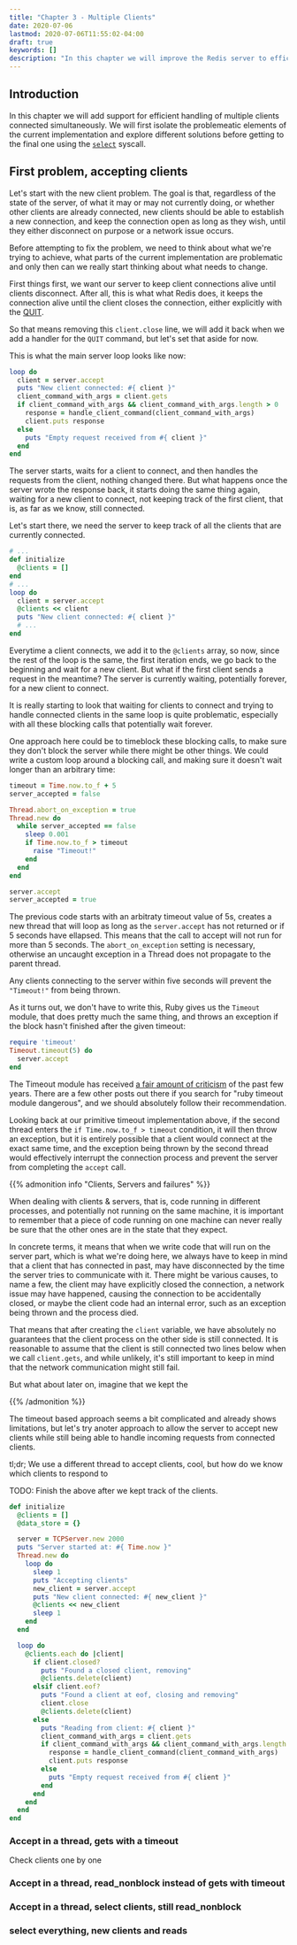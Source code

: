 ```yaml
---
title: "Chapter 3 - Multiple Clients"
date: 2020-07-06
lastmod: 2020-07-06T11:55:02-04:00
draft: true
keywords: []
description: "In this chapter we will improve the Redis server to efficiently handle multiple clients connected at the same time"
---
```


## Introduction

In this chapter we will add support for efficient handling of multiple clients connected simultaneously. We will first isolate the problemeatic elements of the current implementation and explore different solutions before getting to the final one using the [`select`][select-syscall] syscall.

## First problem, accepting clients

Let's start with the new client problem. The goal is that, regardless of the state of the server, of what it may or may not currently doing, or whether other clients are already connected, new clients should be able to establish a new connection, and keep the connection open as long as they wish, until they either disconnect on purpose or a network issue occurs.

Before attempting to fix the problem, we need to think about what we're trying to achieve, what parts of the current implementation are problematic and only then can we really start thinking about what needs to change.

First things first, we want our server to keep client connections alive until clients disconnect. After all, this is what what Redis does, it keeps the connection alive until the client closes the connection, either explicitly with the [QUIT][redis-documentation-quit].

So that means removing this `client.close` line, we will add it back when we add a handler for the `QUIT` command, but let's set that aside for now.

This is what the main server loop looks like now:

``` ruby
loop do
  client = server.accept
  puts "New client connected: #{ client }"
  client_command_with_args = client.gets
  if client_command_with_args && client_command_with_args.length > 0
    response = handle_client_command(client_command_with_args)
    client.puts response
  else
    puts "Empty request received from #{ client }"
  end
end
```

The server starts, waits for a client to connect, and then handles the requests from the client, nothing changed there. But what happens once the server wrote the response back, it starts doing the same thing again, waiting for a new client to connect, not keeping track of the first client, that is, as far as we know, still connected.

Let's start there, we need the server to keep track of all the clients that are currently connected.

``` ruby
# ...
def initialize
  @clients = []
end
# ...
loop do
  client = server.accept
  @clients << client
  puts "New client connected: #{ client }"
  # ...
end
```

Everytime a client connects, we add it to the `@clients` array, so now, since the rest of the loop is the same, the first iteration ends, we go back to the beginning and wait for a new client. But what if the first client sends a request in the meantime? The server is currently waiting, potentially forever, for a new client to connect.

It is really starting to look that waiting for clients to connect and trying to handle connected clients in the same loop is quite problematic, especially with all these blocking calls that potentially wait forever.

One approach here could be to timeblock these blocking calls, to make sure they don't block the server while there might be other things. We could write a custom loop around a blocking call, and making sure it doesn't wait longer than an arbitrary time:

``` ruby
timeout = Time.now.to_f + 5
server_accepted = false

Thread.abort_on_exception = true
Thread.new do
  while server_accepted == false
    sleep 0.001
    if Time.now.to_f > timeout
      raise "Timeout!"
    end
  end
end

server.accept
server_accepted = true
```

The previous code starts with an arbitraty timeout value of 5s, creates a new thread that will loop as long as the `server.accept` has not returned or if 5 seconds have ellapsed. This means that the call to accept will not run for more than 5 seconds. The `abort_on_exception` setting is necessary, otherwise an uncaught exception in a Thread does not propagate to the parent thread.

Any clients connecting to the server within five seconds will prevent the `"Timeout!"` from being thrown.

As it turns out, we don't have to write this, Ruby gives us the `Timeout` module, that does pretty much the same thing, and throws an exception if the block hasn't finished after the given timeout:

``` ruby
require 'timeout'
Timeout.timeout(5) do
  server.accept
end
```

The Timeout module has received [a fair amount of criticism][sidekiq-timeout-blog] of the past few years. There are a few other posts out there if you search for "ruby timeout module dangerous", and we should absolutely follow their recommendation.

Looking back at our primitive timeout implementation above, if the second thread enters the `if Time.now.to_f > timeout` condition, it will then throw an exception, but it is entirely possible that a client would connect at the exact same time, and the exception being thrown by the second thread would effectively interrupt the connection process and prevent the server from completing the `accept` call.


{{% admonition info "Clients, Servers and failures" %}}

When dealing with clients & servers, that is, code running in different processes, and potentially not running on the same machine, it is important to remember that a piece of code running on one machine can never really be sure that the other ones are in the state that they expect.

In concrete terms, it means that when we write code that will run on the server part, which is what we're doing here, we always have to keep in mind that a client that has connected in past, may have disconnected by the time the server tries to communicate with it. There might be various causes, to name a few, the client may have explicitly closed the connection, a network issue may have happened, causing the connection to be accidentally closed, or maybe the client code had an internal error, such as an exception being thrown and the process died.

That means that after creating the `client` variable, we have absolutely no guarantees that the client process on the other side is still connected. It is reasonable to assume that the client is still connected two lines below when we call `client.gets`, and while unlikely, it's still important to keep in mind that the network communication might still fail.

But what about later on, imagine that we kept the

{{% /admonition %}}

The timeout based approach seems a bit complicated and already shows limitations, but let's try anoter approach to allow the server to accept new clients while still being able to handle incoming requests from connected clients.


tl;dr; We use a different thread to accept clients, cool, but how do we know which clients to respond to

TODO: Finish the above after we kept track of the clients.

``` ruby
def initialize
  @clients = []
  @data_store = {}

  server = TCPServer.new 2000
  puts "Server started at: #{ Time.now }"
  Thread.new do
    loop do
      sleep 1
      puts "Accepting clients"
      new_client = server.accept
      puts "New client connected: #{ new_client }"
      @clients << new_client
      sleep 1
    end
  end

  loop do
    @clients.each do |client|
      if client.closed?
        puts "Found a closed client, removing"
        @clients.delete(client)
      elsif client.eof?
        puts "Found a client at eof, closing and removing"
        client.close
        @clients.delete(client)
      else
        puts "Reading from client: #{ client }"
        client_command_with_args = client.gets
        if client_command_with_args && client_command_with_args.length > 0
          response = handle_client_command(client_command_with_args)
          client.puts response
        else
          puts "Empty request received from #{ client }"
        end
      end
    end
  end
end
```

### Accept in a thread, gets with a timeout

Check clients one by one

### Accept in a thread, read_nonblock instead of gets with timeout


### Accept in a thread, select clients, still read_nonblock

### select everything, new clients and reads


[redis-documentation-quit]:https://redis.io/commands/quit
[select-syscall]:https://man7.org/linux/man-pages/man2/select.2.html
[sidekiq-timeout-blog]:https://www.mikeperham.com/2015/05/08/timeout-rubys-most-dangerous-api/
